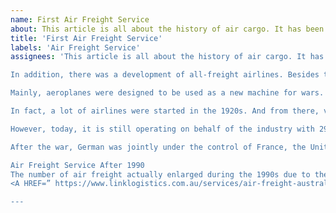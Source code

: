 ```yaml
---
name: First Air Freight Service
about: This article is all about the history of air cargo. It has been covered the various aspects of the history of shipping, railroads, and truck.
title: 'First Air Freight Service'
labels: 'Air Freight Service'
assignees: 'This article is all about the history of air cargo. It has been covered the various aspects of the history of shipping, railroads, and trucking. We all know that it is the Wright brothers, namely Orville and Wilbur Wright, who invented and flew the first aeroplane on December 17, 1903. Since then, air travel has taken place in the world of history. Today, airplanes allow quick travel for millions of people every day across the world. Also, millions of packages have been shipped using air freight daily and then developed rockets to the start of man’s exploration of space.

In addition, there was a development of all-freight airlines. Besides the advances in the strongest US economy and aircraft in decades, it is quite complicated for businessmen to start air freight companies due to opposition from the established passenger carriers. It was believed by the executives of the passenger airlines that all-freight airlines would undermine the commercial aviation sector by providing irregular services and lower rates. The passenger-focused airlines were of small all-cargo operations such as Slick Airways, California Eastern, Flying Tiger, and more. Fortunately, all of these all-cargo airlines got permission to operate by CAB in August 1949.

Mainly, aeroplanes were designed to be used as a new machine for wars. After World War I, the pilots of America and other aviation fanatics used to keep aeroplanes to make them feasible commercially. They were aiming to convince the U.S. businesses and military as well to assist in enlarging the nascent aircraft industry of the country. American Railway Express used to carry 1,100 pounds of cargo in 1919 right from Washington D.C. to Chicago. During World War I, a bomber was utilized for the flight, and it has been forced to land the flight in Ohio due to a frozen radiator. However, the company carried on with the airfreight experiment.

In fact, a lot of airlines were started in the 1920s. And from there, various flew freight progressed as the decade. After 100 years, their freight was often merchandise or mechanical parts that were required quickly. In most of the decades, the air freight was mainly a novelty. In 1919, the International Air Traffic Association was established and this year was the year of first international scheduled air service of the world. Its successors were established prior to the end of World War II. The IATA (International Air Transport Association) was created using 57 airlines at a conference conducted in Havana on April 19, 1945.

However, today, it is still operating on behalf of the industry with 290 member airlines, especially major carriers that represents 117 nations. With the use of technology made during World War II and a large amount of aircraft from different air forces, the industry of airfreight developed in the post-war years. The commercial airlines shifted to the sector aggressively. Furthermore, companies were started by dedicating to all freight airlines. No matter what, it was a huge event in post-war Europe that exhibited the ability to utilize aircraft to move freight. Also, the Berlin Airlift triggered public interest in air freight that never had done anything else in a similar way.

After the war, German was jointly under the control of France, the United Kingdom, the U.S., and the USSR. The country has been classified into zones authorized by those four powers. Berlin city was even divided into the same sectors. One of the first huge international crises of the Cold War was the Berlin Blockade occurred on June 24, 1948, till May 12, 1949. As the Soviet Union blocked the Allies’ railway, canal, and road access of Berlin, an airlift was the only feasible approach to have increasingly urgent deliveries of coal, food, and other supplies to West Berlin, of course.

Air Freight Service After 1990
The number of air freight actually enlarged during the 1990s due to the rise of UPS, FedEx, and their competitors in express parcel delivery. Moreover, technology even formed higher traffic in this stream. All credit goes to the internet that can track real-time flight data with increased visibility within the industry of  Air Freight  Australia . It was the growth of global e-commerce that fueled the growth of air cargo and air freight service as well. Nowadays, transferring goods from one place to another has become a business practice. In the past decade, the blast of e-commerce has made the establishment of air freight even more central to the world economy.
<A HREF=” https://www.linklogistics.com.au/services/air-freight-australia/”> Air Freight  Australia </A>  

---
```



